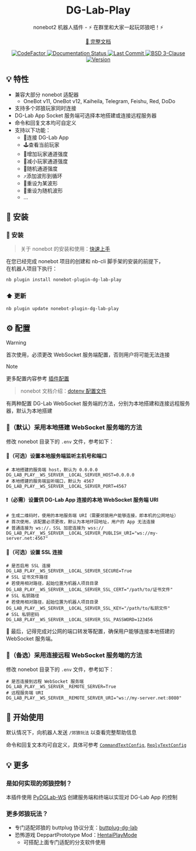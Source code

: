 <h1 align="center">
  DG-Lab-Play
</h1>

<p align="center">
  nonebot2 机器人插件 - ⚡ 在群里和大家一起玩郊狼吧！⚡
</p>

<p align="center">
  <a href="https://dg-lab-play.readthedocs.io">📖 完整文档</a>
</p>

<p align="center">
  <a href="https://www.codefactor.io/repository/github/ljzd-pro/nonebot-plugin-dg-lab-play">
    <img src="https://www.codefactor.io/repository/github/ljzd-pro/nonebot-plugin-dg-lab-play/badge" alt="CodeFactor" />
  </a>

  <a href='https://dg-lab-play.readthedocs.io/'>
    <img src='https://readthedocs.org/projects/dg-lab-play/badge/?version=latest' alt='Documentation Status' />
  </a>

  <a href="https://github.com/Ljzd-PRO/nonebot-plugin-dg-lab-play/activity">
    <img src="https://img.shields.io/github/last-commit/Ljzd-PRO/nonebot-plugin-dg-lab-play/master" alt="Last Commit"/>
  </a>

  <a href="./LICENSE">
    <img src="https://img.shields.io/github/license/Ljzd-PRO/nonebot-plugin-dg-lab-play" alt="BSD 3-Clause"/>
  </a>

  <a href="https://pypi.org/project/nonebot-plugin-dg-lab-play" target="_blank">
    <img src="https://img.shields.io/github/v/release/Ljzd-PRO/nonebot-plugin-dg-lab-play?logo=python" alt="Version">
  </a>
</p>

## 💡 特性

- 兼容大部分 nonebot 适配器
  - OneBot v11, OneBot v12, Kaiheila, Telegram, Feishu, Red, DoDo
- 支持多个郊狼玩家同时连接
- DG-Lab App Socket 服务端可选择本地搭建或连接远程服务器
- 命令和回复文本均可自定义
- 支持以下功能：
    - 📲连接 DG-Lab App
    - 🕹️查看当前玩家
    - 🔺增加玩家通道强度
    - 🔻减小玩家通道强度
    - 🎲随机通道强度
    - ⤴️添加波形到循环
    - 🔄️重设为某波形
    - 🎲重设为随机波形
    - ...

## 🔨 安装

### 🔨 安装

> 关于 nonebot 的安装和使用：[快速上手](https://nonebot.dev/docs/2.3.0/quick-start)

在您已经完成 nonebot 项目的创建和 nb-cli 脚手架的安装的前提下，\
在机器人项目下执行：

```bash
nb plugin install nonebot-plugin-dg-lab-play
```

### ⬆️ 更新

```bash
nb plugin update nonebot-plugin-dg-lab-play
```

## ⚙️ 配置

> [!Warning]
> 首次使用，必须更改 WebSocket 服务端配置，否则用户将可能无法连接

> [!Note]
> 更多配置内容参考 [插件配置](https://dg-lab-play.readthedocs.io/zh-cn/latest/config/guide/)

> nonebot 文档介绍：[dotenv 配置文件](https://nonebot.dev/docs/2.3.0/appendices/config#dotenv-%E9%85%8D%E7%BD%AE%E6%96%87%E4%BB%B6)

有两种配置 DG-Lab WebSocket 服务端的方法，分别为本地搭建和连接远程服务器，默认为本地搭建

### 📌（默认）采用本地搭建 WebSocket 服务端的方法

修改 nonebot 目录下的 `.env` 文件，参考如下：

#### 🔗（可选）设置本地服务端监听主机号和端口
```dotenv
# 本地搭建的服务端 host，默认为 0.0.0.0
DG_LAB_PLAY__WS_SERVER__LOCAL_SERVER_HOST=0.0.0.0
# 本地搭建的服务端监听端口，默认为 4567
DG_LAB_PLAY__WS_SERVER__LOCAL_SERVER_PORT=4567
```

#### ❗（必需）设置供 DG-Lab App 连接的本地 WebSocket 服务端 URI

```dotenv
# 生成二维码时，使用的本地服务端 URI（需要郊狼用户能够连接，即本机的公网地址）
# 首次使用，该配置必须更改，默认为本地环回地址，用户的 App 无法连接
# 普通连接为 ws://，SSL 加密连接为 wss://
DG_LAB_PLAY__WS_SERVER__LOCAL_SERVER_PUBLISH_URI="ws://my-server.net:4567"
```

#### 🔐（可选）设置 SSL 连接

```dotenv
# 是否启用 SSL 连接
DG_LAB_PLAY__WS_SERVER__LOCAL_SERVER_SECURE=True
# SSL 证书文件路径
# 若使用相对路径，起始位置为机器人项目目录
DG_LAB_PLAY__WS_SERVER__LOCAL_SERVER_SSL_CERT="/path/to/证书文件"
# SSL 私钥路径
# 若使用相对路径，起始位置为机器人项目目录
DG_LAB_PLAY__WS_SERVER__LOCAL_SERVER_SSL_KEY="/path/to/私钥文件"
# SSL 私钥密码
DG_LAB_PLAY__WS_SERVER__LOCAL_SERVER_SSL_PASSWORD=123456
```

📡 最后，记得完成对公网的端口转发等配置，确保用户能够连接本地搭建的 WebSocket 服务端。

### 📌（备选）采用连接远程 WebSocket 服务端的方法

修改 nonebot 目录下的 `.env` 文件，参考如下：

```dotenv
# 是否连接到远程 WebSocket 服务端
DG_LAB_PLAY__WS_SERVER__REMOTE_SERVER=True
# 远程服务端 URI
DG_LAB_PLAY__WS_SERVER__REMOTE_SERVER_URI="ws://my-server.net:8080"
```

## 🎉 开始使用

默认情况下，向机器人发送 `/郊狼玩法` 以查看完整帮助信息

命令和回复文本均可自定义，具体可参考
[`CommandTextConfig`](https://dg-lab-play.readthedocs.io/zh-cn/latest/config/command-text/#nonebot_plugin_dg_lab_play.config.CommandTextConfig), 
[`ReplyTextConfig`](https://dg-lab-play.readthedocs.io/zh-cn/latest/config/reply-text/#nonebot_plugin_dg_lab_play.config.ReplyTextConfig)

## 💡 更多

### 是如何实现的郊狼控制？

本插件使用 [PyDGLab-WS](https://github.com/Ljzd-PRO/PyDGLab-WS) 创建服务端和终端以实现对 DG-Lab App 的控制

### 更多郊狼玩法？

- 专门适配郊狼的 buttplug 协议分支：[buttplug-dg-lab](https://github.com/Ljzd-PRO/buttplug-dg-lab)
- 恐怖游戏 DeppartPrototype Mod：[HentaiPlayMode](https://github.com/Ljzd-PRO/DeppartPrototypeHentaiPlayMod)
    - 可搭配上面专门适配的分支软件使用
